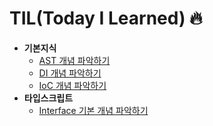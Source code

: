 # TIL(Today I Learned) 🔥
* **기본지식**
  * [AST 개념 파악하기](https://github.com/kangssu/TIL/blob/main/%EA%B8%B0%EB%B3%B8%EC%A7%80%EC%8B%9D/AST.md)
  * [DI 개념 파악하기](https://github.com/kangssu/TIL/blob/main/%EA%B8%B0%EB%B3%B8%EC%A7%80%EC%8B%9D/DI.md)
  * [IoC 개념 파악하기](https://github.com/kangssu/TIL/blob/main/%EA%B8%B0%EB%B3%B8%EC%A7%80%EC%8B%9D/IoC.md)
* **타입스크립트**
  * [Interface 기본 개념 파악하기](https://github.com/kangssu/TIL/blob/main/%ED%83%80%EC%9E%85%EC%8A%A4%ED%81%AC%EB%A6%BD%ED%8A%B8/Interface.md)
